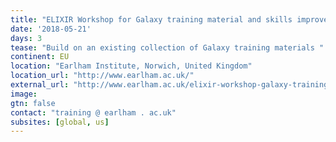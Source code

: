```yaml
---
title: "ELIXIR Workshop for Galaxy training material and skills improvement"
date: '2018-05-21'
days: 3
tease: "Build on an existing collection of Galaxy training materials "
continent: EU
location: "Earlham Institute, Norwich, United Kingdom"
location_url: "http://www.earlham.ac.uk/"
external_url: "http://www.earlham.ac.uk/elixir-workshop-galaxy-training-material-and-skills-improvement"
image: 
gtn: false
contact: "training @ earlham . ac.uk"
subsites: [global, us]
---
```

